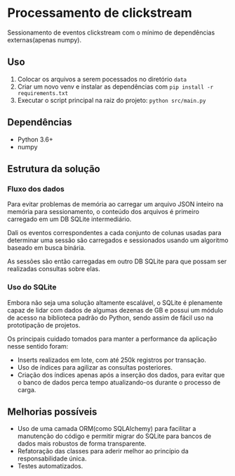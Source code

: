 # Processamento de clickstream

Sessionamento de eventos clickstream com o mínimo de dependências externas(apenas numpy).

## Uso

1. Colocar os arquivos a serem pocessados no diretório `data`
2. Criar um novo venv e instalar as dependências com `pip install -r requirements.txt`
3. Executar o script principal na raiz do projeto: `python src/main.py`

## Dependências

* Python 3.6+
* numpy

## Estrutura da solução

### Fluxo dos dados

Para evitar problemas de memória ao carregar um arquivo JSON inteiro na memória para sessionamento,
o conteúdo dos arquivos é primeiro carregado em um DB SQLite intermediário.

Dali os eventos correspondentes a cada conjunto de colunas usadas para determinar uma sessão 
são carregados e sessionados usando um algoritmo baseado em busca binária.

As sessões são então carregadas em outro DB SQLite para que possam ser realizadas consultas sobre elas.

### Uso do SQLite

Embora não seja uma solução altamente escalável, o SQLite é plenamente capaz de lidar com dados de algumas
dezenas de GB e possui um módulo de acesso na biblioteca padrão do Python, sendo assim de fácil uso na
prototipação de projetos.

Os principais cuidado tomados para manter a performance da aplicação nesse sentido foram:

* Inserts realizados em lote, com até 250k registros por transação.
* Uso de índices para agilizar as consultas posteriores.
* Criação dos índices apenas após a inserção dos dados, para evitar que o banco de dados perca tempo atualizando-os
 durante o processo de carga.

## Melhorias possíveis

* Uso de uma camada ORM(como SQLAlchemy) para facilitar a manutenção do código e permitir migrar do SQLite para bancos de dados mais robustos de forma transparente.
* Refatoração das classes para aderir melhor ao princípio da responsabilidade única.
* Testes automatizados.
